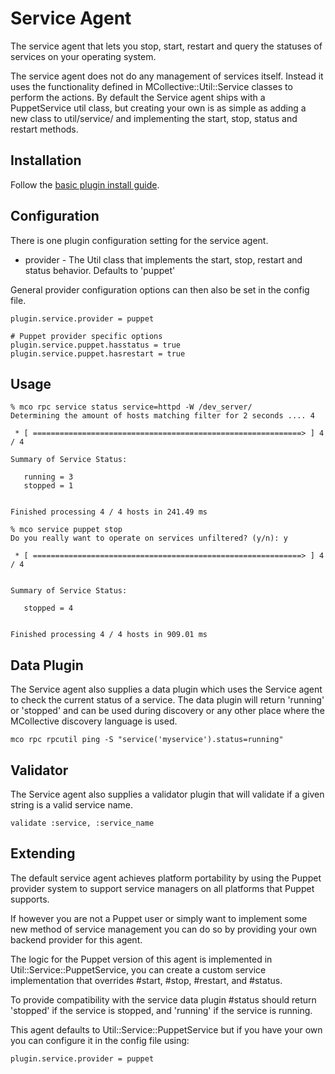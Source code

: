 # Service Agent

The service agent that lets you stop, start, restart and query the statuses of services on your operating system.

The service agent does not do any management of services itself. Instead it
uses the functionality defined in MCollective::Util::Service classes to
perform the actions. By default the Service agent ships with a PuppetService
util class, but creating your own is as simple as adding a new class to
util/service/ and implementing the start, stop, status and restart methods.

## Installation

Follow the [basic plugin install guide](http://projects.puppetlabs.com/projects/mcollective-plugins/wiki/InstalingPlugins).

## Configuration

There is one plugin configuration setting for the service agent.

* provider   - The Util class that implements the start, stop, restart and status behavior. Defaults to 'puppet'

General provider configuration options can then also be set in the config file.

```
plugin.service.provider = puppet

# Puppet provider specific options
plugin.service.puppet.hasstatus = true
plugin.service.puppet.hasrestart = true

```

## Usage
```
% mco rpc service status service=httpd -W /dev_server/
Determining the amount of hosts matching filter for 2 seconds .... 4

 * [ ============================================================> ] 4 / 4

Summary of Service Status:

   running = 3
   stopped = 1


Finished processing 4 / 4 hosts in 241.49 ms
```

```
% mco service puppet stop
Do you really want to operate on services unfiltered? (y/n): y

 * [ ============================================================> ] 4 / 4


Summary of Service Status:

   stopped = 4


Finished processing 4 / 4 hosts in 909.01 ms
```

## Data Plugin

The Service agent also supplies a data plugin which uses the Service agent to
check the current status of a service. The data plugin will return 'running'
or 'stopped' and can be used during discovery or any other place where the
MCollective discovery language is used.

```
mco rpc rpcutil ping -S "service('myservice').status=running"
```

## Validator

The Service agent also supplies a validator plugin that will validate if a
given string is a valid service name.

```
validate :service, :service_name
```

## Extending

The default service agent achieves platform portability by using the Puppet
provider system to support service managers on all platforms that Puppet
supports.

If however you are not a Puppet user or simply want to implement some new
method of service management you can do so by providing your own backend
provider for this agent.

The logic for the Puppet version of this agent is implemented in
Util::Service::PuppetService, you can create a custom service implementation
that overrides #start, #stop, #restart, and #status.

To provide compatibility with the service data plugin #status should return
'stopped' if the service is stopped, and 'running' if the service is running.

This agent defaults to Util::Service::PuppetService but if you have your own
you can configure it in the config file using:

```
plugin.service.provider = puppet
```
